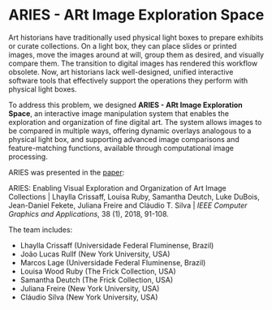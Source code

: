 # ARIES - ARt Image Exploration Space

Art historians have traditionally used physical light boxes to prepare exhibits or curate collections. On a light box, they can place slides or printed images, move the images around at will, group them as desired, and visually compare them. The transition to digital images has rendered this workflow obsolete. Now, art historians lack well-designed, unified interactive software tools that effectively support the operations they perform with physical light boxes. 

To address this problem, we designed **ARIES - ARt Image Exploration Space**, an interactive image manipulation system that enables the exploration and organization of fine digital art. The system allows images to be compared in multiple ways, offering dynamic overlays analogous to a physical light box, and supporting advanced image comparisons and feature-matching functions, available through computational image processing. 

ARIES was presented in the <a href="https://www.computer.org/csdl/mags/cg/2018/01/mcg2018010091-abs.html">paper</a>:

ARIES: Enabling Visual Exploration and Organization of Art Image Collections
|   Lhaylla Crissaff, Louisa Ruby, Samantha Deutch, Luke DuBois, Jean-Daniel Fekete, Juliana Freire and Cláudio T. Silva
|   *IEEE Computer Graphics and Applications*, 38 (1), 2018, 91-108.

The team includes:

   * Lhaylla Crissaff (Universidade Federal Fluminense, Brazil)
   * João Lucas Rullf (New York University, USA)
   * Marcos Lage (Universidade Federal Fluminense, Brazil)
   * Louisa Wood Ruby (The Frick Collection, USA)
   * Samantha Deutch (The Frick Collection, USA)
   * Juliana Freire (New York University, USA)
   * Cláudio Silva (New York University, USA)

